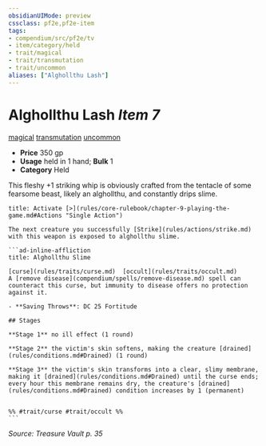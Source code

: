 ```yaml
---
obsidianUIMode: preview
cssclass: pf2e,pf2e-item
tags:
- compendium/src/pf2e/tv
- item/category/held
- trait/magical
- trait/transmutation
- trait/uncommon
aliases: ["Alghollthu Lash"]
---
```

# Alghollthu Lash *Item 7*  
[magical](rules/traits/magical.md)  [transmutation](rules/traits/transmutation.md)  [uncommon](rules/traits/uncommon.md)  

- **Price** 350 gp
- **Usage** held in 1 hand; **Bulk** 1
- **Category** Held

This fleshy +1 striking whip is obviously crafted from the tentacle of some fearsome beast, likely an alghollthu, and constantly drips slime.

````ad-embed-ability
title: Activate [>](rules/core-rulebook/chapter-9-playing-the-game.md#Actions "Single Action")

The next creature you successfully [Strike](rules/actions/strike.md) with this weapon is exposed to alghollthu slime.

```ad-inline-affliction
title: Alghollthu Slime

[curse](rules/traits/curse.md)  [occult](rules/traits/occult.md)  
A [remove disease](compendium/spells/remove-disease.md) spell can counteract this curse, but immunity to disease offers no protection against it.

- **Saving Throws**: DC 25 Fortitude

## Stages

**Stage 1** no ill effect (1 round)

**Stage 2** the victim's skin softens, making the creature [drained](rules/conditions.md#Drained) (1 round)

**Stage 3** the victim's skin transforms into a clear, slimy membrane, making it [drained](rules/conditions.md#Drained) until the curse ends; every hour this membrane remains dry, the creature's [drained](rules/conditions.md#Drained) condition increases by 1 (permanent)


%% #trait/curse #trait/occult %%
```
````

*Source: Treasure Vault p. 35*
